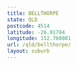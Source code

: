 ```yaml
---
title: BELLTHORPE
state: QLD
postcode: 4514
latitude: -26.91784
longitude: 152.760081
url: /qld/bellthorpe/
layout: suburb
---
```

